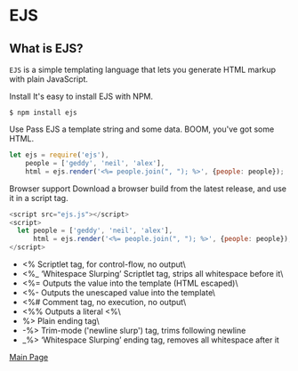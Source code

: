 # EJS

## What is EJS?

`EJS` is a simple templating language that lets you generate HTML markup with plain JavaScript.

Install
It's easy to install EJS with NPM.

```
$ npm install ejs
```

Use
Pass EJS a template string and some data. BOOM, you've got some HTML.

```js
let ejs = require('ejs'),
    people = ['geddy', 'neil', 'alex'],
    html = ejs.render('<%= people.join(", "); %>', {people: people});
```

Browser support
Download a browser build from the latest release, and use it in a script tag.

```js
<script src="ejs.js"></script>
<script>
  let people = ['geddy', 'neil', 'alex'],
      html = ejs.render('<%= people.join(", "); %>', {people: people});
</script>
```

- <% Scriptlet tag, for control-flow, no output\
- <%_ ‘Whitespace Slurping’ Scriptlet tag, strips all whitespace before it\
- <%= Outputs the value into the template (HTML escaped)\
- <%- Outputs the unescaped value into the template\
- <%# Comment tag, no execution, no output\
- <%% Outputs a literal <%\
- %> Plain ending tag\
- -%> Trim-mode ('newline slurp') tag, trims following newline
- _%> ‘Whitespace Slurping’ ending tag, removes all whitespace after it

[Main Page](https://will-ing.github.io/reading-notes)